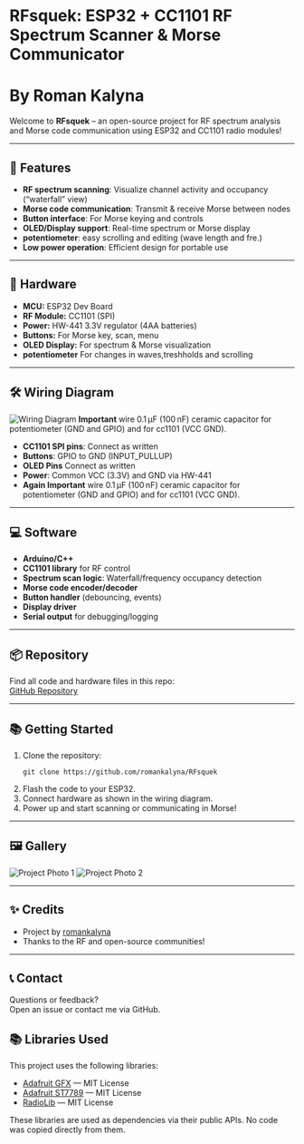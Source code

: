 # RFsquek: ESP32 + CC1101 RF Spectrum Scanner & Morse Communicator 
# By Roman Kalyna 

Welcome to **RFsquek** – an open-source project for RF spectrum analysis and Morse code communication using ESP32 and CC1101 radio modules!

---

## 🚀 Features

- **RF spectrum scanning**: Visualize channel activity and occupancy (“waterfall” view)
- **Morse code communication**: Transmit & receive Morse between nodes
- **Button interface**: For Morse keying and controls
- **OLED/Display support**: Real-time spectrum or Morse display
- **potentiometer**: easy scrolling and editing (wave length and fre.)
- **Low power operation**: Efficient design for portable use

---

## 🔧 Hardware

- **MCU:** ESP32 Dev Board
- **RF Module:** CC1101 (SPI)
- **Power:** HW-441 3.3V regulator (4AA batteries)
- **Buttons:** For Morse key, scan, menu
- **OLED Display:** For spectrum & Morse visualization 
- **potentiometer** For changes in waves,treshholds and scrolling
---

## 🛠️ Wiring Diagram

![Wiring Diagram](WiringDiagram.png)
**Important** wire  0.1 μF (100 nF) ceramic capacitor for potentiometer (GND and GPIO) and for cc1101 (VCC GND).
- **CC1101 SPI pins**: Connect as written
- **Buttons**: GPIO to GND (INPUT_PULLUP)
- **OLED Pins** Connect as written 
- **Power**: Common VCC (3.3V) and GND via HW-441
- **Again Important** wire  0.1 μF (100 nF) ceramic capacitor for potentiometer (GND and GPIO) and for cc1101 (VCC GND).
---

## 💻 Software

- **Arduino/C++**
- **CC1101 library** for RF control
- **Spectrum scan logic**: Waterfall/frequency occupancy detection
- **Morse code encoder/decoder**
- **Button handler** (debouncing, events)
- **Display driver** 
- **Serial output** for debugging/logging

---

## 📦 Repository

Find all code and hardware files in this repo:  
[GitHub Repository](https://github.com/romankalyna/RFsquek)

---

## 📚 Getting Started

1. Clone the repository:
   ```
   git clone https://github.com/romankalyna/RFsquek
   ```
2. Flash the code to your ESP32.
3. Connect hardware as shown in the wiring diagram.
4. Power up and start scanning or communicating in Morse!

---

## 🖼️ Gallery

![Project Photo 1](photo1RF.jpeg)
![Project Photo 2](photo2RF.jpeg)

---

## ✨ Credits

- Project by [romankalyna](https://github.com/romankalyna)
- Thanks to the RF and open-source communities!

---

## 📞 Contact

Questions or feedback?  
Open an issue or contact me via GitHub.

## 📚 Libraries Used

This project uses the following libraries:

- [Adafruit GFX](https://github.com/adafruit/Adafruit-GFX-Library) — MIT License
- [Adafruit ST7789](https://github.com/adafruit/Adafruit-ST7789-Library) — MIT License
- [RadioLib](https://github.com/jgromes/RadioLib) — MIT License

These libraries are used as dependencies via their public APIs. No code was copied directly from them.
